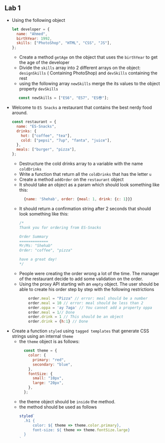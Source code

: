 ## Lab 1

- Using the following object
    ```js
    let developer = {
      name: "Ahmed",
      birthYear: 1992,
      skills: ["PhotoShop", "HTML", "CSS", "JS"],
    };
    ```
  - Create a method `getAge` on the object that uses the `birthYear` to get the age of the developer
  - Divide the `skills` array into 2 different arrays on the object: `designSkills` ( Containing PhotoShop) and `devSkills` containing the rest
  -  using the following array `newSkills` merge the its values to the object property `devSkills`
  ```js
     const newSkills = ["ES6", "ES7", "ES😎"];
  ```
- Welcome to `ES Snacks` a restaurant that contains the best nerdy food around. 
    ```js
    const restaurant = {
      name: "ES-Snacks",
      drinks: {
        hot: ["coffee", "tea"],
        cold: ["pepsi", "7up", "fanta", "juice"],
      },
      meals: ["burger", "pizza"],
    };
    ```
  - Destructure the cold drinks array to a variable with the name `coldDrinks`
  - Write a function that return all the `coldDrinks` that has the letter `u`
  - Create a method `addOrder` on the `restaurant` object
  - It should take an object as a param which should look something like this:
    ```js
      {name: 'Shehab', order: {meal: 1, drink: {c: 1}}}
    ```
  - It should return a confirmation string after 2 seconds that should look something like this:
    ```js
    /*
    Thank you for ordering from ES-Snacks 
    
    Order Summary
    =============
    Mr/Ms: "Shehab"
    Order: "coffee", "pizza"

    have a great day!
    */
    ```
  - People were creating the order wrong a lot of the time. The manager of the restaurant decide to add some validation on the order.
  - Using the proxy API starting wih an `empty` object. The user should be able to create his order step by step with the following restrictions
    ```js
        order.meal = "Pizza" // error: meal should be a number
        order.meal = 10 // error: meal should be less than 2
        order.oppa = 'ay 7aga' // You cannot add a property oppa
        order.meal = 1// Done
        order.drink = 1 // This should be an object
        order.drink = {h:1} // Done
    ```
- Create a function `styled` using `tagged templates` that generate CSS strings using an internal `theme`
  - the `theme` object is as follows:
    ```js
      const theme = {
        color: {
          primary: "red",
          secondary: "blue",
        },
        fontSize: {
          small: "10px",
          large: "20px",
        },
      };
    ``` 
  - the theme object should be `inside` the method.
  - the method should be used as follows
    ```js
    styled`
      .h1 {
          color: ${ theme => theme.color.primary},
          font-size: ${ theme => theme.fontSize.large}
      }
    `
    ```